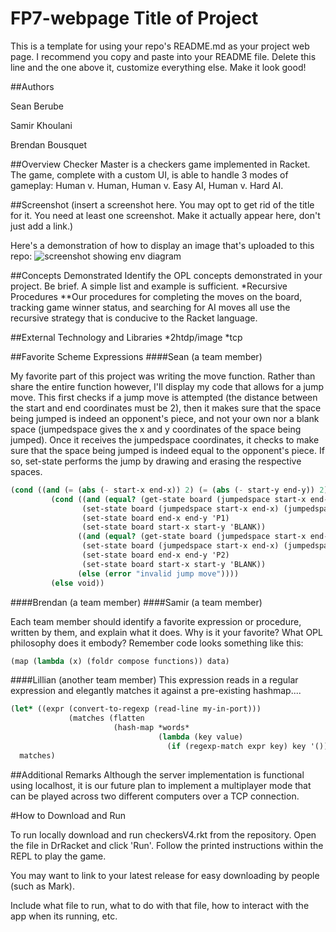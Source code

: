 # FP7-webpage Title of Project
This is a template for using your repo's README.md as your project web page.
I recommend you copy and paste into your README file. Delete this line and the one above it, customize everything else. Make it look good!

##Authors

Sean Berube

Samir Khoulani

Brendan Bousquet

##Overview
Checker Master is a checkers game implemented in Racket. The game, complete with a custom UI, is able to handle 3 modes of gameplay: Human v. Human, Human v. Easy AI, Human v. Hard AI.

##Screenshot
(insert a screenshot here. You may opt to get rid of the title for it. You need at least one screenshot. Make it actually appear here, don't just add a link.)

Here's a demonstration of how to display an image that's uploaded to this repo:
![screenshot showing env diagram](withdraw.png)

##Concepts Demonstrated
Identify the OPL concepts demonstrated in your project. Be brief. A simple list and example is sufficient.
*Recursive Procedures
**Our procedures for completing the moves on the board, tracking game winner status, and searching for AI moves all use the recursive strategy that is conducive to the Racket language.

##External Technology and Libraries
*2htdp/image
*tcp

##Favorite Scheme Expressions
####Sean (a team member)

My favorite part of this project was writing the move function. Rather than share the entire function however, I'll display
my code that allows for a jump move. This first checks if a jump move is attempted (the distance between the start and end
coordinates must be 2), then it makes sure that the space being jumped is indeed an opponent's piece, and not your own nor a
blank space (jumpedspace gives the x and y coordinates of the space being jumped).
Once it receives the jumpedspace coordinates, it checks to make sure that the space being jumped is indeed equal to the opponent's
piece. If so, set-state performs the jump by drawing and erasing the respective spaces.

```scheme
(cond ((and (= (abs (- start-x end-x)) 2) (= (abs (- start-y end-y)) 2)) ;attempting a jump move
         (cond ((and (equal? (get-state board (jumpedspace start-x end-x) (jumpedspace start-y end-y)) 'P2) (= p1turn 1)) ;p1 jumps p2
                (set-state board (jumpedspace start-x end-x) (jumpedspace start-y end-y) 'BLANK)
                (set-state board end-x end-y 'P1)
                (set-state board start-x start-y 'BLANK))
               ((and (equal? (get-state board (jumpedspace start-x end-x) (jumpedspace start-y end-y)) 'P1) (= p1turn 0)) ;p2 jumps p1
                (set-state board (jumpedspace start-x end-x) (jumpedspace start-y end-y) 'BLANK)
                (set-state board end-x end-y 'P2)
                (set-state board start-x start-y 'BLANK))
               (else (error "invalid jump move"))))
         (else void))
```

####Brendan (a team member)
####Samir (a team member)

Each team member should identify a favorite expression or procedure, written by them, and explain what it does. Why is it your favorite? What OPL philosophy does it embody?
Remember code looks something like this:
```scheme
(map (lambda (x) (foldr compose functions)) data)
```
####Lillian (another team member)
This expression reads in a regular expression and elegantly matches it against a pre-existing hashmap....
```scheme
(let* ((expr (convert-to-regexp (read-line my-in-port)))
             (matches (flatten
                       (hash-map *words*
                                 (lambda (key value)
                                   (if (regexp-match expr key) key '()))))))
  matches)
```

##Additional Remarks
Although the server implementation is functional using localhost, it is our future plan to implement a multiplayer mode that can be played across two different computers over a TCP connection.

#How to Download and Run

To run locally download and run checkersV4.rkt from the repository.  Open the file in DrRacket and click 'Run'.  Follow the printed instructions within the REPL to play the game.

You may want to link to your latest release for easy downloading by people (such as Mark).

Include what file to run, what to do with that file, how to interact with the app when its running, etc.
